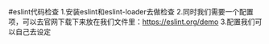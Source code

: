 #eslint代码检查
1.安装eslint和eslint-loader去做检查
2.同时我们需要一个配置项，可以去官网下载下来放在我们文件里：https://eslint.org/demo
3.配置我们可以自己去设定

